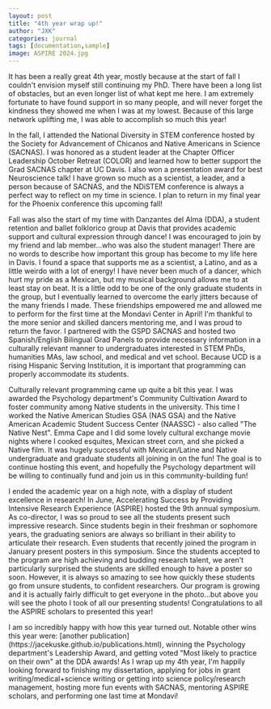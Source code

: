 ```yaml
---
layout: post
title: "4th year wrap up!"
author: "JXK"
categories: journal
tags: [documentation,sample]
image: ASPIRE 2024.jpg
---
```


It has been a really great 4th year, mostly because at the start of fall I couldn't envision myself still continuing my PhD. There have been a long list of obstacles, but an even longer list of what kept me here. I am extremely fortunate to have found support in so many people, and will never forget the kindness they showed me when I was at my lowest. Because of this large network uplifting me, I was able to accomplish so much this year!
<p></p>
<p>
In the fall, I attended the National Diversity in STEM conference hosted by the Society for Advancement of Chicanos and Native Americans in Science (SACNAS). I was honored as a student leader at the Chapter Officer Leadership October Retreat (COLOR) and learned how to better support the Grad SACNAS chapter at UC Davis. I also won a presentation award for best Neuroscience talk! I have grown so much as a scientist, a leader, and a person because of SACNAS, and the NDiSTEM conference is always a perfect way to reflect on my time in science. I plan to return in my final year for the Phoenix conference this upcoming fall!
</p>
<p>
Fall was also the start of my time with Danzantes del Alma (DDA), a student retention and ballet folklorico group at Davis that provides academic support and cultural expression through dance! I was encouraged to join by my friend and lab member...who was also the student manager! There are no words to describe how important this group has become to my life here in Davis. I found a space that supports me as a scientist, a Latino, and as a little weirdo with a lot of energy! I have never been much of a dancer, which hurt my pride as a Mexican, but my musical background allows me to at least stay on beat. It is a little odd to be one of the only graduate students in the group, but I eventually learned to overcome the early jitters because of the many friends I made. These friendships empowered me and allowed me to perform for the first time at the Mondavi Center in April! I'm thankful to the more senior and skilled dancers mentoring me, and I was proud to return the favor. I partnered with the GSPD SACNAS and hosted two Spanish/English Bilingual Grad Panels to provide necessary information in a culturally relevant manner to undergraduates interested in STEM PhDs, humanities MAs, law school, and medical and vet school. Because UCD is a rising Hispanic Serving Institution, it is important that programming can properly accommodate its students.
</p>
<p>
Culturally relevant programming came up quite a bit this year. I was awarded the Psychology department's Community Cultivation Award to foster community among Native students in the university. This time I worked the Native American Studies GSA (NAS GSA) and the Native American Academic Student Success Center (NAASSC) - also called "The Native Nest". Emma Cape and I did some lovely cultural exchange movie nights where I cooked esquites, Mexican street corn, and she picked a Native film. It was hugely successful with Mexican/Latine and Native undergraduate and graduate students all joining in on the fun! The goal is to continue hosting this event, and hopefully the Psychology department will be willing to continually fund and join us in this community-building fun!
</p>
<p>
I ended the academic year on a high note, with a display of student excellence in research! In June, Accelerating Success by Providing Intensive Research Experience (ASPIRE) hosted the 9th annual symposium. As co-director, I was so proud to see all the students present such impressive research. Since students begin in their freshman or sophomore years, the graduating seniors are always so brilliant in their ability to articulate their research. Even students that recently joined the program in January present posters in this symposium. Since the students accepted to the program are high achieving and budding research talent, we aren't particularly surprised the students are skilled enough to have a poster so soon. However, it is always so amazing to see how quickly these students go from unsure students, to confident researchers. Our program is growing and it is actually fairly difficult to get everyone in the photo...but above you will see the photo I took of all our presenting students! Congratulations to all the ASPIRE scholars to presented this year!
</p>
<p>
I am so incredibly happy with how this year turned out. Notable other wins this year were: [another publication] (https://jacekuske.github.io/publications.html), winning the Psychology department's Leadership Award, and getting voted "Most likely to practice on their own" at the DDA awards! As I wrap up my 4th year, I'm happily looking forward to finishing my dissertation, applying for jobs in grant writing/medical+science writing or getting into science policy/research management, hosting more fun events with SACNAS, mentoring ASPIRE scholars, and performing one last time at Mondavi! 
</p>
